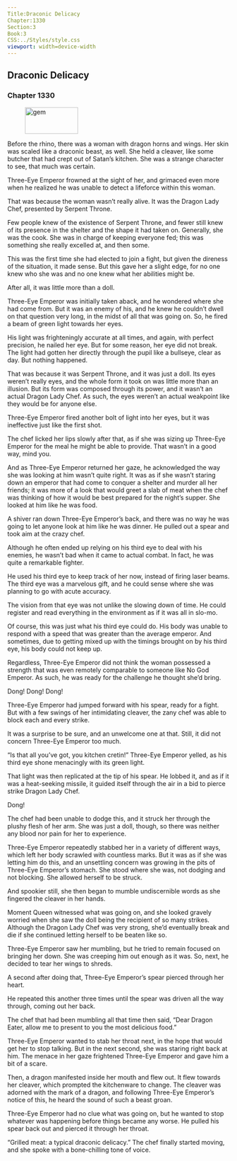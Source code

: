 ```yaml
---
Title:Draconic Delicacy 
Chapter:1330 
Section:3 
Book:3 
CSS:../Styles/style.css 
viewport: width=device-width
---
```

  
## Draconic Delicacy
### Chapter 1330
  
<figure>
	<img src="../Images/gem.gif" alt="gem" id="gem" width="120" height="60" />
</figure>
  

  
Before the rhino, there was a woman with dragon horns and wings. Her skin was scaled like a draconic beast, as well. She held a cleaver, like some butcher that had crept out of Satan’s kitchen. She was a strange character to see, that much was certain.

Three-Eye Emperor frowned at the sight of her, and grimaced even more when he realized he was unable to detect a lifeforce within this woman.

That was because the woman wasn’t really alive. It was the Dragon Lady Chef, presented by Serpent Throne.

Few people knew of the existence of Serpent Throne, and fewer still knew of its presence in the shelter and the shape it had taken on. Generally, she was the cook. She was in charge of keeping everyone fed; this was something she really excelled at, and then some.

This was the first time she had elected to join a fight, but given the direness of the situation, it made sense. But this gave her a slight edge, for no one knew who she was and no one knew what her abilities might be.

After all, it was little more than a doll.

Three-Eye Emperor was initially taken aback, and he wondered where she had come from. But it was an enemy of his, and he knew he couldn’t dwell on that question very long, in the midst of all that was going on. So, he fired a beam of green light towards her eyes.

His light was frighteningly accurate at all times, and again, with perfect precision, he nailed her eye. But for some reason, her eye did not break. The light had gotten her directly through the pupil like a bullseye, clear as day. But nothing happened.

That was because it was Serpent Throne, and it was just a doll. Its eyes weren’t really eyes, and the whole form it took on was little more than an illusion. But its form was composed through its power, and it wasn’t an actual Dragon Lady Chef. As such, the eyes weren’t an actual weakpoint like they would be for anyone else.

Three-Eye Emperor fired another bolt of light into her eyes, but it was ineffective just like the first shot.

The chef licked her lips slowly after that, as if she was sizing up Three-Eye Emperor for the meal he might be able to provide. That wasn’t in a good way, mind you.

And as Three-Eye Emperor returned her gaze, he acknowledged the way she was looking at him wasn’t quite right. It was as if she wasn’t staring down an emperor that had come to conquer a shelter and murder all her friends; it was more of a look that would greet a slab of meat when the chef was thinking of how it would be best prepared for the night’s supper. She looked at him like he was food.

A shiver ran down Three-Eye Emperor’s back, and there was no way he was going to let anyone look at him like he was dinner. He pulled out a spear and took aim at the crazy chef.

Although he often ended up relying on his third eye to deal with his enemies, he wasn’t bad when it came to actual combat. In fact, he was quite a remarkable fighter.

He used his third eye to keep track of her now, instead of firing laser beams. The third eye was a marvelous gift, and he could sense where she was planning to go with acute accuracy.

The vision from that eye was not unlike the slowing down of time. He could register and read everything in the environment as if it was all in slo-mo.

Of course, this was just what his third eye could do. His body was unable to respond with a speed that was greater than the average emperor. And sometimes, due to getting mixed up with the timings brought on by his third eye, his body could not keep up.

Regardless, Three-Eye Emperor did not think the woman possessed a strength that was even remotely comparable to someone like No God Emperor. As such, he was ready for the challenge he thought she’d bring.

Dong! Dong! Dong!

Three-Eye Emperor had jumped forward with his spear, ready for a fight. But with a few swings of her intimidating cleaver, the zany chef was able to block each and every strike.

It was a surprise to be sure, and an unwelcome one at that. Still, it did not concern Three-Eye Emperor too much.

“Is that all you’ve got, you kitchen cretin!” Three-Eye Emperor yelled, as his third eye shone menacingly with its green light.

That light was then replicated at the tip of his spear. He lobbed it, and as if it was a heat-seeking missile, it guided itself through the air in a bid to pierce strike Dragon Lady Chef.

Dong!

The chef had been unable to dodge this, and it struck her through the plushy flesh of her arm. She was just a doll, though, so there was neither any blood nor pain for her to experience.

Three-Eye Emperor repeatedly stabbed her in a variety of different ways, which left her body scrawled with countless marks. But it was as if she was letting him do this, and an unsettling concern was growing in the pits of Three-Eye Emperor’s stomach. She stood where she was, not dodging and not blocking. She allowed herself to be struck.

And spookier still, she then began to mumble undiscernible words as she fingered the cleaver in her hands.

Moment Queen witnessed what was going on, and she looked gravely worried when she saw the doll being the recipient of so many strikes. Although the Dragon Lady Chef was very strong, she’d eventually break and die if she continued letting herself to be beaten like so.

Three-Eye Emperor saw her mumbling, but he tried to remain focused on bringing her down. She was creeping him out enough as it was. So, next, he decided to tear her wings to shreds.

A second after doing that, Three-Eye Emperor’s spear pierced through her heart.

He repeated this another three times until the spear was driven all the way through, coming out her back.

The chef that had been mumbling all that time then said, “Dear Dragon Eater, allow me to present to you the most delicious food.”

Three-Eye Emperor wanted to stab her throat next, in the hope that would get her to stop talking. But in the next second, she was staring right back at him. The menace in her gaze frightened Three-Eye Emperor and gave him a bit of a scare.

Then, a dragon manifested inside her mouth and flew out. It flew towards her cleaver, which prompted the kitchenware to change. The cleaver was adorned with the mark of a dragon, and following Three-Eye Emperor’s notice of this, he heard the sound of such a beast groan.

Three-Eye Emperor had no clue what was going on, but he wanted to stop whatever was happening before things became any worse. He pulled his spear back out and pierced it through her throat.

“Grilled meat: a typical draconic delicacy.” The chef finally started moving, and she spoke with a bone-chilling tone of voice.